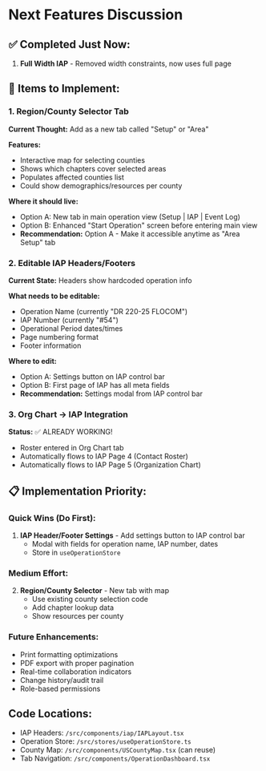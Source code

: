 # Next Features Discussion

## ✅ Completed Just Now:
1. **Full Width IAP** - Removed width constraints, now uses full page

## 🎯 Items to Implement:

### 1. **Region/County Selector Tab** 
**Current Thought:** Add as a new tab called "Setup" or "Area"

**Features:**
- Interactive map for selecting counties
- Shows which chapters cover selected areas
- Populates affected counties list
- Could show demographics/resources per county

**Where it should live:**
- Option A: New tab in main operation view (Setup | IAP | Event Log)
- Option B: Enhanced "Start Operation" screen before entering main view
- **Recommendation:** Option A - Make it accessible anytime as "Area Setup" tab

### 2. **Editable IAP Headers/Footers**
**Current State:** Headers show hardcoded operation info

**What needs to be editable:**
- Operation Name (currently "DR 220-25 FLOCOM")
- IAP Number (currently "#54")
- Operational Period dates/times
- Page numbering format
- Footer information

**Where to edit:**
- Option A: Settings button on IAP control bar
- Option B: First page of IAP has all meta fields
- **Recommendation:** Settings modal from IAP control bar

### 3. **Org Chart → IAP Integration** 
**Status:** ✅ ALREADY WORKING!
- Roster entered in Org Chart tab
- Automatically flows to IAP Page 4 (Contact Roster)
- Automatically flows to IAP Page 5 (Organization Chart)

## 📋 Implementation Priority:

### Quick Wins (Do First):
1. **IAP Header/Footer Settings** - Add settings button to IAP control bar
   - Modal with fields for operation name, IAP number, dates
   - Store in `useOperationStore`

### Medium Effort:
2. **Region/County Selector** - New tab with map
   - Use existing county selection code
   - Add chapter lookup data
   - Show resources per county

### Future Enhancements:
- Print formatting optimizations
- PDF export with proper pagination
- Real-time collaboration indicators
- Change history/audit trail
- Role-based permissions

## Code Locations:
- IAP Headers: `/src/components/iap/IAPLayout.tsx`
- Operation Store: `/src/stores/useOperationStore.ts`
- County Map: `/src/components/USCountyMap.tsx` (can reuse)
- Tab Navigation: `/src/components/OperationDashboard.tsx`